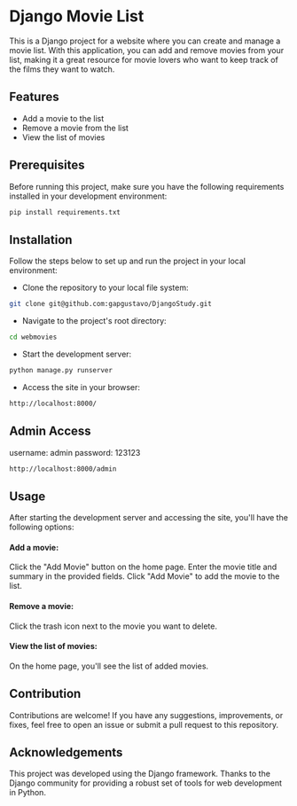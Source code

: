 # Django Movie List

This is a Django project for a website where you can create and manage a movie list. With this application, you can add and remove movies from your list, making it a great resource for movie lovers who want to keep track of the films they want to watch.

## Features
- Add a movie to the list
- Remove a movie from the list
- View the list of movies

## Prerequisites

Before running this project, make sure you have the following requirements installed in your development environment:

```bash
pip install requirements.txt
```

## Installation
Follow the steps below to set up and run the project in your local environment:

- Clone the repository to your local file system:
```bash
git clone git@github.com:gapgustavo/DjangoStudy.git
```

- Navigate to the project's root directory:
```bash
cd webmovies
```

- Start the development server:
```bash
python manage.py runserver
```

- Access the site in your browser:
```bash
http://localhost:8000/
```

## Admin Access
username: admin
password: 123123

```bash
http://localhost:8000/admin
```
## Usage
After starting the development server and accessing the site, you'll have the following options:

#### Add a movie:

Click the "Add Movie" button on the home page.
Enter the movie title and summary in the provided fields.
Click "Add Movie" to add the movie to the list.

#### Remove a movie:

Click the trash icon next to the movie you want to delete.

#### View the list of movies:

On the home page, you'll see the list of added movies.

## Contribution
Contributions are welcome! If you have any suggestions, improvements, or fixes, feel free to open an issue or submit a pull request to this repository.

## Acknowledgements
This project was developed using the Django framework. Thanks to the Django community for providing a robust set of tools for web development in Python.